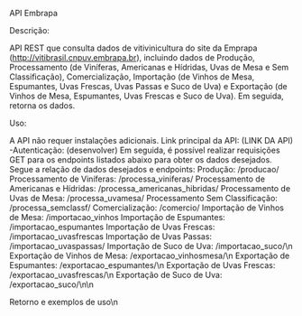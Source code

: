 API Embrapa


Descrição:

API REST que consulta dados de vitivinicultura do site da Emprapa (http://vitibrasil.cnpuv.embrapa.br), incluindo dados de Produção, Processamento (de Viníferas, Americanas e Hídridas, Uvas de Mesa e Sem Classificação), Comercialização, Importação (de Vinhos de Mesa, Espumantes, Uvas Frescas, Uvas Passas e Suco de Uva) e Exportação (de Vinhos de Mesa, Espumantes, Uvas Frescas e Suco de Uva). Em seguida, retorna os dados.


Uso:

A API não requer instalações adicionais.
Link principal da API: (LINK DA API)
-Autenticação: (desenvolver)
Em seguida, é possível realizar requisições GET para os endpoints listados abaixo para obter os dados desejados. Segue a relação de dados desejados e endpoints:
Produção: /producao/
Processamento de Viníferas: /processa_viniferas/
Processamento de Americanas e Hídridas: /processa_americanas_hibridas/
Processamento de Uvas de Mesa: /processa_uvamesa/
Processamento Sem Classificação: /processa_semclassf/
Comercialização: /comercio/
Importação de Vinhos de Mesa: /importacao_vinhos
Importação de Espumantes: /importacao_espumantes
Importação de Uvas Frescas: /importacao_uvasfrescas
Importação de Uvas Passas: /importacao_uvaspassas/
Importação de Suco de Uva: /importacao_suco/\n
Exportação de Vinhos de Mesa: /exportacao_vinhosmesa/\n
Exportação de Espumantes: /exportacao_espumantes/\n
Exportação de Uvas Frescas: /exportacao_uvasfrescas/\n
Exportação de Suco de Uva: /exportacao_suco/\n\n


Retorno e exemplos de uso\n



           

